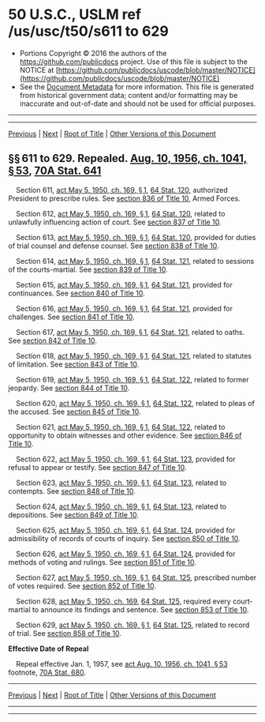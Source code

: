 ---
---

# 50 U.S.C., USLM ref /us/usc/t50/s611 to 629

* Portions Copyright © 2016 the authors of the https://github.com/publicdocs project.
  Use of this file is subject to the NOTICE at [https://github.com/publicdocs/uscode/blob/master/NOTICE](https://github.com/publicdocs/uscode/blob/master/NOTICE)
* See the [Document Metadata](././../../../../..//README.md) for more information.
  This file is generated from historical government data; content and/or formatting may be inaccurate and out-of-date and should not be used for official purposes.

----------
----------

[Previous](./../../../../..//us/usc/t50/ch22/schVII/m__us_usc_t50_ch22_schVII.md) | [Next](./../../../../..//us/usc/t50/ch22/schVIII/m__us_usc_t50_ch22_schVIII.md) | [Root of Title](./../../../../../) | [Other Versions of this Document](https://publicdocs.github.io/go/links?ns=uslm&ref=%2Fus%2Fusc%2Ft50%2Fs611+to+629)

## §§ 611 to 629. Repealed. [Aug. 10, 1956, ch. 1041, § 53][/us/act/1956-08-10/ch1041/s53], [70A Stat. 641][/us/stat/70A/641]

    Section 611, [act May 5, 1950, ch. 169, § 1][/us/act/1950-05-05/ch169/s1], [64 Stat. 120][/us/stat/64/120], authorized President to prescribe rules. See [section 836 of Title 10][/us/usc/t10/s836], Armed Forces.

    Section 612, [act May 5, 1950, ch. 169, § 1][/us/act/1950-05-05/ch169/s1], [64 Stat. 120][/us/stat/64/120], related to unlawfully influencing action of court. See [section 837 of Title 10][/us/usc/t10/s837].

    Section 613, [act May 5, 1950, ch. 169, § 1][/us/act/1950-05-05/ch169/s1], [64 Stat. 120][/us/stat/64/120], provided for duties of trial counsel and defense counsel. See [section 838 of Title 10][/us/usc/t10/s838].

    Section 614, [act May 5, 1950, ch. 169, § 1][/us/act/1950-05-05/ch169/s1], [64 Stat. 121][/us/stat/64/121], related to sessions of the courts-martial. See [section 839 of Title 10][/us/usc/t10/s839].

    Section 615, [act May 5, 1950, ch. 169, § 1][/us/act/1950-05-05/ch169/s1], [64 Stat. 121][/us/stat/64/121], provided for continuances. See [section 840 of Title 10][/us/usc/t10/s840].

    Section 616, [act May 5, 1950, ch. 169, § 1][/us/act/1950-05-05/ch169/s1], [64 Stat. 121][/us/stat/64/121], provided for challenges. See [section 841 of Title 10][/us/usc/t10/s841].

    Section 617, [act May 5, 1950, ch. 169, § 1][/us/act/1950-05-05/ch169/s1], [64 Stat. 121][/us/stat/64/121], related to oaths. See [section 842 of Title 10][/us/usc/t10/s842].

    Section 618, [act May 5, 1950, ch. 169, § 1][/us/act/1950-05-05/ch169/s1], [64 Stat. 121][/us/stat/64/121], related to statutes of limitation. See [section 843 of Title 10][/us/usc/t10/s843].

    Section 619, [act May 5, 1950, ch. 169, § 1][/us/act/1950-05-05/ch169/s1], [64 Stat. 122][/us/stat/64/122], related to former jeopardy. See [section 844 of Title 10][/us/usc/t10/s844].

    Section 620, [act May 5, 1950, ch. 169, § 1][/us/act/1950-05-05/ch169/s1], [64 Stat. 122][/us/stat/64/122], related to pleas of the accused. See [section 845 of Title 10][/us/usc/t10/s845].

    Section 621, [act May 5, 1950, ch. 169, § 1][/us/act/1950-05-05/ch169/s1], [64 Stat. 122][/us/stat/64/122], related to opportunity to obtain witnesses and other evidence. See [section 846 of Title 10][/us/usc/t10/s846].

    Section 622, [act May 5, 1950, ch. 169, § 1][/us/act/1950-05-05/ch169/s1], [64 Stat. 123][/us/stat/64/123], provided for refusal to appear or testify. See [section 847 of Title 10][/us/usc/t10/s847].

    Section 623, [act May 5, 1950, ch. 169, § 1][/us/act/1950-05-05/ch169/s1], [64 Stat. 123][/us/stat/64/123], related to contempts. See [section 848 of Title 10][/us/usc/t10/s848].

    Section 624, [act May 5, 1950, ch. 169, § 1][/us/act/1950-05-05/ch169/s1], [64 Stat. 123][/us/stat/64/123], related to depositions. See [section 849 of Title 10][/us/usc/t10/s849].

    Section 625, [act May 5, 1950, ch. 169, § 1][/us/act/1950-05-05/ch169/s1], [64 Stat. 124][/us/stat/64/124], provided for admissibility of records of courts of inquiry. See [section 850 of Title 10][/us/usc/t10/s850].

    Section 626, [act May 5, 1950, ch. 169, § 1][/us/act/1950-05-05/ch169/s1], [64 Stat. 124][/us/stat/64/124], provided for methods of voting and rulings. See [section 851 of Title 10][/us/usc/t10/s851].

    Section 627, [act May 5, 1950, ch. 169, § 1][/us/act/1950-05-05/ch169/s1], [64 Stat. 125][/us/stat/64/125], prescribed number of votes required. See [section 852 of Title 10][/us/usc/t10/s852].

    Section 628, [act May 5, 1950, ch. 169][/us/act/1950-05-05/ch169], [64 Stat. 125][/us/stat/64/125], required every court-martial to announce its findings and sentence. See [section 853 of Title 10][/us/usc/t10/s853].

    Section 629, [act May 5, 1950, ch. 169, § 1][/us/act/1950-05-05/ch169/s1], [64 Stat. 125][/us/stat/64/125], related to record of trial. See [section 858 of Title 10][/us/usc/t10/s858].

 __Effective Date of Repeal__ 

    Repeal effective Jan. 1, 1957, see [act Aug. 10, 1956, ch. 1041, § 53][/us/act/1956-08-10/ch1041/s53] footnote, [70A Stat. 680][/us/stat/70A/680].

----------

[Previous](./../../../../..//us/usc/t50/ch22/schVII/m__us_usc_t50_ch22_schVII.md) | [Next](./../../../../..//us/usc/t50/ch22/schVIII/m__us_usc_t50_ch22_schVIII.md) | [Root of Title](./../../../../../) | [Other Versions of this Document](https://publicdocs.github.io/go/links?ns=uslm&ref=%2Fus%2Fusc%2Ft50%2Fs611+to+629)

----------
----------

[/us/act/1956-08-10/ch1041/s53]: https://publicdocs.github.io/go/links?ns=uslm&ref=%2Fus%2Fact%2F1956-08-10%2Fch1041%2Fs53
[/us/stat/70A/641]: https://publicdocs.github.io/go/links?ns=uslm&ref=%2Fus%2Fstat%2F70A%2F641
[/us/act/1950-05-05/ch169/s1]: https://publicdocs.github.io/go/links?ns=uslm&ref=%2Fus%2Fact%2F1950-05-05%2Fch169%2Fs1
[/us/stat/64/120]: https://publicdocs.github.io/go/links?ns=uslm&ref=%2Fus%2Fstat%2F64%2F120
[/us/usc/t10/s836]: https://publicdocs.github.io/go/links?ns=uslm&ref=%2Fus%2Fusc%2Ft10%2Fs836
[/us/act/1950-05-05/ch169/s1]: https://publicdocs.github.io/go/links?ns=uslm&ref=%2Fus%2Fact%2F1950-05-05%2Fch169%2Fs1
[/us/stat/64/120]: https://publicdocs.github.io/go/links?ns=uslm&ref=%2Fus%2Fstat%2F64%2F120
[/us/usc/t10/s837]: https://publicdocs.github.io/go/links?ns=uslm&ref=%2Fus%2Fusc%2Ft10%2Fs837
[/us/act/1950-05-05/ch169/s1]: https://publicdocs.github.io/go/links?ns=uslm&ref=%2Fus%2Fact%2F1950-05-05%2Fch169%2Fs1
[/us/stat/64/120]: https://publicdocs.github.io/go/links?ns=uslm&ref=%2Fus%2Fstat%2F64%2F120
[/us/usc/t10/s838]: https://publicdocs.github.io/go/links?ns=uslm&ref=%2Fus%2Fusc%2Ft10%2Fs838
[/us/act/1950-05-05/ch169/s1]: https://publicdocs.github.io/go/links?ns=uslm&ref=%2Fus%2Fact%2F1950-05-05%2Fch169%2Fs1
[/us/stat/64/121]: https://publicdocs.github.io/go/links?ns=uslm&ref=%2Fus%2Fstat%2F64%2F121
[/us/usc/t10/s839]: https://publicdocs.github.io/go/links?ns=uslm&ref=%2Fus%2Fusc%2Ft10%2Fs839
[/us/act/1950-05-05/ch169/s1]: https://publicdocs.github.io/go/links?ns=uslm&ref=%2Fus%2Fact%2F1950-05-05%2Fch169%2Fs1
[/us/stat/64/121]: https://publicdocs.github.io/go/links?ns=uslm&ref=%2Fus%2Fstat%2F64%2F121
[/us/usc/t10/s840]: https://publicdocs.github.io/go/links?ns=uslm&ref=%2Fus%2Fusc%2Ft10%2Fs840
[/us/act/1950-05-05/ch169/s1]: https://publicdocs.github.io/go/links?ns=uslm&ref=%2Fus%2Fact%2F1950-05-05%2Fch169%2Fs1
[/us/stat/64/121]: https://publicdocs.github.io/go/links?ns=uslm&ref=%2Fus%2Fstat%2F64%2F121
[/us/usc/t10/s841]: https://publicdocs.github.io/go/links?ns=uslm&ref=%2Fus%2Fusc%2Ft10%2Fs841
[/us/act/1950-05-05/ch169/s1]: https://publicdocs.github.io/go/links?ns=uslm&ref=%2Fus%2Fact%2F1950-05-05%2Fch169%2Fs1
[/us/stat/64/121]: https://publicdocs.github.io/go/links?ns=uslm&ref=%2Fus%2Fstat%2F64%2F121
[/us/usc/t10/s842]: https://publicdocs.github.io/go/links?ns=uslm&ref=%2Fus%2Fusc%2Ft10%2Fs842
[/us/act/1950-05-05/ch169/s1]: https://publicdocs.github.io/go/links?ns=uslm&ref=%2Fus%2Fact%2F1950-05-05%2Fch169%2Fs1
[/us/stat/64/121]: https://publicdocs.github.io/go/links?ns=uslm&ref=%2Fus%2Fstat%2F64%2F121
[/us/usc/t10/s843]: https://publicdocs.github.io/go/links?ns=uslm&ref=%2Fus%2Fusc%2Ft10%2Fs843
[/us/act/1950-05-05/ch169/s1]: https://publicdocs.github.io/go/links?ns=uslm&ref=%2Fus%2Fact%2F1950-05-05%2Fch169%2Fs1
[/us/stat/64/122]: https://publicdocs.github.io/go/links?ns=uslm&ref=%2Fus%2Fstat%2F64%2F122
[/us/usc/t10/s844]: https://publicdocs.github.io/go/links?ns=uslm&ref=%2Fus%2Fusc%2Ft10%2Fs844
[/us/act/1950-05-05/ch169/s1]: https://publicdocs.github.io/go/links?ns=uslm&ref=%2Fus%2Fact%2F1950-05-05%2Fch169%2Fs1
[/us/stat/64/122]: https://publicdocs.github.io/go/links?ns=uslm&ref=%2Fus%2Fstat%2F64%2F122
[/us/usc/t10/s845]: https://publicdocs.github.io/go/links?ns=uslm&ref=%2Fus%2Fusc%2Ft10%2Fs845
[/us/act/1950-05-05/ch169/s1]: https://publicdocs.github.io/go/links?ns=uslm&ref=%2Fus%2Fact%2F1950-05-05%2Fch169%2Fs1
[/us/stat/64/122]: https://publicdocs.github.io/go/links?ns=uslm&ref=%2Fus%2Fstat%2F64%2F122
[/us/usc/t10/s846]: https://publicdocs.github.io/go/links?ns=uslm&ref=%2Fus%2Fusc%2Ft10%2Fs846
[/us/act/1950-05-05/ch169/s1]: https://publicdocs.github.io/go/links?ns=uslm&ref=%2Fus%2Fact%2F1950-05-05%2Fch169%2Fs1
[/us/stat/64/123]: https://publicdocs.github.io/go/links?ns=uslm&ref=%2Fus%2Fstat%2F64%2F123
[/us/usc/t10/s847]: https://publicdocs.github.io/go/links?ns=uslm&ref=%2Fus%2Fusc%2Ft10%2Fs847
[/us/act/1950-05-05/ch169/s1]: https://publicdocs.github.io/go/links?ns=uslm&ref=%2Fus%2Fact%2F1950-05-05%2Fch169%2Fs1
[/us/stat/64/123]: https://publicdocs.github.io/go/links?ns=uslm&ref=%2Fus%2Fstat%2F64%2F123
[/us/usc/t10/s848]: https://publicdocs.github.io/go/links?ns=uslm&ref=%2Fus%2Fusc%2Ft10%2Fs848
[/us/act/1950-05-05/ch169/s1]: https://publicdocs.github.io/go/links?ns=uslm&ref=%2Fus%2Fact%2F1950-05-05%2Fch169%2Fs1
[/us/stat/64/123]: https://publicdocs.github.io/go/links?ns=uslm&ref=%2Fus%2Fstat%2F64%2F123
[/us/usc/t10/s849]: https://publicdocs.github.io/go/links?ns=uslm&ref=%2Fus%2Fusc%2Ft10%2Fs849
[/us/act/1950-05-05/ch169/s1]: https://publicdocs.github.io/go/links?ns=uslm&ref=%2Fus%2Fact%2F1950-05-05%2Fch169%2Fs1
[/us/stat/64/124]: https://publicdocs.github.io/go/links?ns=uslm&ref=%2Fus%2Fstat%2F64%2F124
[/us/usc/t10/s850]: https://publicdocs.github.io/go/links?ns=uslm&ref=%2Fus%2Fusc%2Ft10%2Fs850
[/us/act/1950-05-05/ch169/s1]: https://publicdocs.github.io/go/links?ns=uslm&ref=%2Fus%2Fact%2F1950-05-05%2Fch169%2Fs1
[/us/stat/64/124]: https://publicdocs.github.io/go/links?ns=uslm&ref=%2Fus%2Fstat%2F64%2F124
[/us/usc/t10/s851]: https://publicdocs.github.io/go/links?ns=uslm&ref=%2Fus%2Fusc%2Ft10%2Fs851
[/us/act/1950-05-05/ch169/s1]: https://publicdocs.github.io/go/links?ns=uslm&ref=%2Fus%2Fact%2F1950-05-05%2Fch169%2Fs1
[/us/stat/64/125]: https://publicdocs.github.io/go/links?ns=uslm&ref=%2Fus%2Fstat%2F64%2F125
[/us/usc/t10/s852]: https://publicdocs.github.io/go/links?ns=uslm&ref=%2Fus%2Fusc%2Ft10%2Fs852
[/us/act/1950-05-05/ch169]: https://publicdocs.github.io/go/links?ns=uslm&ref=%2Fus%2Fact%2F1950-05-05%2Fch169
[/us/stat/64/125]: https://publicdocs.github.io/go/links?ns=uslm&ref=%2Fus%2Fstat%2F64%2F125
[/us/usc/t10/s853]: https://publicdocs.github.io/go/links?ns=uslm&ref=%2Fus%2Fusc%2Ft10%2Fs853
[/us/act/1950-05-05/ch169/s1]: https://publicdocs.github.io/go/links?ns=uslm&ref=%2Fus%2Fact%2F1950-05-05%2Fch169%2Fs1
[/us/stat/64/125]: https://publicdocs.github.io/go/links?ns=uslm&ref=%2Fus%2Fstat%2F64%2F125
[/us/usc/t10/s858]: https://publicdocs.github.io/go/links?ns=uslm&ref=%2Fus%2Fusc%2Ft10%2Fs858
[/us/act/1956-08-10/ch1041/s53]: https://publicdocs.github.io/go/links?ns=uslm&ref=%2Fus%2Fact%2F1956-08-10%2Fch1041%2Fs53
[/us/stat/70A/680]: https://publicdocs.github.io/go/links?ns=uslm&ref=%2Fus%2Fstat%2F70A%2F680


